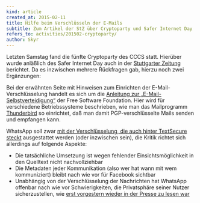 ```yaml
---
kind: article
created_at: 2015-02-11
title: Hilfe beim Verschlüsseln der E-Mails
subtitle: Zum Artikel der StZ über Cryptoparty und Safer Internet Day
refers_to: activities/201502-cryptoparty/
author: Skyr
---
```

Letzten Samstag fand die fünfte Cryptoparty des CCCS statt. Hierüber
wurde anläßlich des Safer Internet Day auch in der [Stuttgarter
Zeitung](http://www.stuttgarter-zeitung.de/inhalt.datensicherheit-hilfe-beim-verschluesseln-der-e-mails.bf282217-0a82-4aab-adcb-fdd0a1caea4b.html)
berichtet. Da es inzwischen mehrere Rückfragen gab, hierzu noch zwei
Ergänzungen:

Bei der erwähnten Seite mit Hinweisen zum Einrichten der
E-Mail-Verschlüsselung handelt es sich um die [Anleitung zur
„E-Mail-Selbstverteidigung“](https://emailselfdefense.fsf.org/de/) der
Free Software Foundation. Hier wird für verschiedene Betriebssysteme
beschrieben, wie man das Mailprogramm
[Thunderbird](https://www.mozilla.org/de/thunderbird/) so einrichtet,
daß man damit PGP-verschlüsselte Mails senden und empfangen kann.

WhatsApp soll zwar [mit der Verschlüsselung, die auch hinter TextSecure
steckt](http://www.heise.de/security/meldung/WhatsApp-bekommt-Ende-zu-Ende-Verschluesselung-2459903.html)
ausgestattet werden (oder inzwischen sein), die Kritik richtet sich allerdings auf folgende
Aspekte:

* Die tatsächliche Umsetzung ist wegen fehlender Einsichtsmöglichkeit in
  den Quelltext nicht nachvollziehbar
* Die Metadaten jeder Kommunikation (also wer hat wann mit wem
  kommuniziert) bleibt nach wie vor für Facebook sichtbar
* Unabhängig von der Verschlüsselung der Nachrichten hat WhatsApp offenbar nach wie vor Schwierigkeiten, die Privatsphäre seiner
  Nutzer sicherzustellen, wie [erst vorgestern wieder in der Presse zu
  lesen war](http://www.heise.de/security/meldung/WhatsSpy-Beliebige-WhatsApp-Nutzer-rund-um-die-Uhr-ueberwachen-2543968.html)
